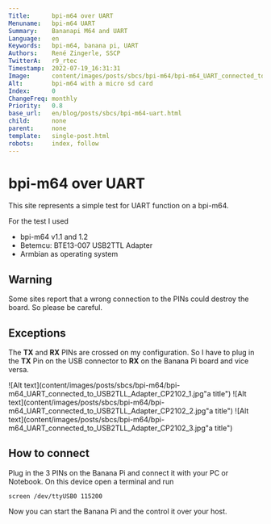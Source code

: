 ```yaml
---
Title:      bpi-m64 over UART
Menuname:   bpi-m64 UART
Summary:    Bananapi M64 and UART
Language:   en
Keywords:   bpi-m64, banana pi, UART
Authors:    René Zingerle, SSCP
TwitterA:   r9_rtec
Timestamp:  2022-07-19_16:31:31
Image:      content/images/posts/sbcs/bpi-m64/bpi-m64_UART_connected_to_USB2TLL_Adapter_CP2102_3.jpg
Alt:        bpi-m64 with a micro sd card
Index:      0
ChangeFreq: monthly
Priority:   0.8
base_url:   en/blog/posts/sbcs/bpi-m64-uart.html
child:      none
parent:     none
template:   single-post.html
robots:     index, follow
---
```


# bpi-m64 over UART

This site represents a simple test for UART function on a bpi-m64.

For the test I used

- bpi-m64 v1.1 and 1.2
- Betemcu: BTE13-007 USB2TTL Adapter
- Armbian as operating system

## Warning

Some sites report that a wrong connection to the PINs could destroy the board. So please be careful.

## Exceptions

The **TX** and **RX** PINs are crossed on my configuration. So I have to plug in the **TX** Pin on the USB connector to **RX** on the Banana Pi board and vice versa.


![Alt text](content/images/posts/sbcs/bpi-m64/bpi-m64_UART_connected_to_USB2TLL_Adapter_CP2102_1.jpg"a title")
![Alt text](content/images/posts/sbcs/bpi-m64/bpi-m64_UART_connected_to_USB2TLL_Adapter_CP2102_2.jpg"a title")
![Alt text](content/images/posts/sbcs/bpi-m64/bpi-m64_UART_connected_to_USB2TLL_Adapter_CP2102_3.jpg"a title")

## How to connect

Plug in the 3 PINs on the Banana Pi and connect it with your PC or Notebook. On this device open a terminal and run

    screen /dev/ttyUSB0 115200

Now you can start the Banana Pi and the control it over your host.
